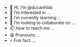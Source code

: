 - 👋 Hi, I’m @ducanhlsb
- 👀 I’m interested in ...
- 🌱 I’m currently learning ...
- 💞️ I’m looking to collaborate on ...
- 📫 How to reach me ...
- 😄 Pronouns: ...
- ⚡ Fun fact: ...

<!---
ducanhlsb/ducanhlsb is a ✨ special ✨ repository because its `README.md` (this file) appears on your GitHub profile.
You can click the Preview link to take a look at your changes.
--->
